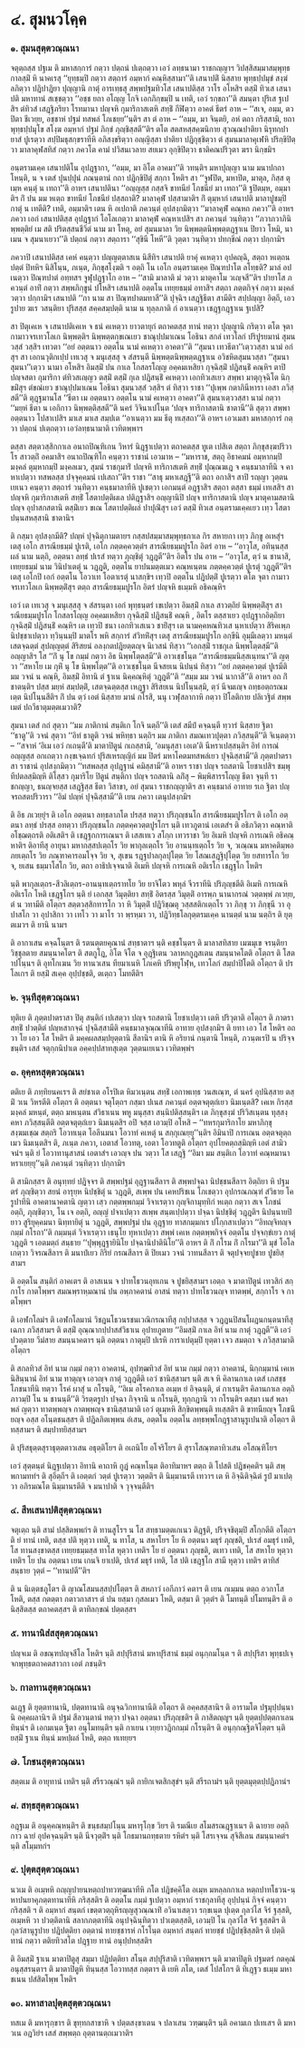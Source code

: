 <h1>๔. สุมนวโคฺค</h1>
<h3>๑. สุมนสุตฺตวณฺณนา</h3>
<p> จตุตฺถสฺส  ปฐเม ติ มหาสกฺการํ กตฺวา ปตฺถนํ ปเตฺถตฺวา เอวํ ลทฺธนามา ราชกญฺญาฯ วิปสฺสิสมฺมาสมฺพุทฺธกาลสฺมิํ หิ นาคเรสุ ‘‘ยุทฺธมฺปิ กตฺวา สตฺถารํ อมฺหากํ คณฺหิสฺสามา’’ติ เสนาปติํ นิสฺสาย พุทฺธปฺปมุขํ สงฺฆํ ลภิตฺวา ปฎิปาฎิยา ปุญฺญานิ กาตุํ อารเทฺธสุ สพฺพปฐมทิวโส เสนาปติสฺส วาโร อโหสิฯ ตสฺมิํ ทิวเส เสนาปติ มหาทานํ สเชฺชตฺวา ‘‘อชฺช ยถา อโญฺญ โกจิ เอกภิกฺขมฺปิ น เทติ, เอวํ รกฺขถา’’ติ สมนฺตา ปุริเส ฐเปสิฯ ตํทิวสํ เสฎฺฐิภริยา โรทมานา ปญฺจหิ กุมาริกาสเตหิ สทฺธิํ กีฬิตฺวา อาคตํ ธีตรํ อาห – ‘‘สเจ, อมฺม, ตว ปิตา ชีเวยฺย, อชฺชาหํ ปฐมํ ทสพลํ โภเชยฺย’’นฺติฯ สา ตํ อาห – ‘‘อมฺม, มา จินฺตยิ, อหํ ตถา กริสฺสามิ, ยถา พุทฺธปฺปมุโข สโงฺฆ อมฺหากํ ปฐมํ ภิกฺขํ ภุญฺชิสฺสตี’’ติฯ ตโต สตสหสฺสคฺฆนิกาย สุวณฺณปาติยา นิรุทกปายาสํ ปูเรตฺวา สปฺปิมธุสกฺขราทีหิ  อภิสงฺขริตฺวา อญฺญิสฺสา ปาติยา ปฎิกุชฺชิตฺวา ตํ สุมนมาลาคุเฬหิ ปริกฺขิปิตฺวา มาลาคุฬสทิสํ กตฺวา ภควโต คามํ ปวิสนเวลาย สยเมว อุกฺขิปิตฺวา ธาติคณปริวุตา ฆรา นิกฺขมิฯ</p>


<p>อนฺตรามเคฺค  เสนาปติโน อุปฎฺฐากา, ‘‘อมฺม, มา อิโต อาคมา’’ติ วทนฺติฯ มหาปุญฺญา นาม มนาปกถา โหนฺติ, น จ เตสํ ปุนปฺปุนํ ภณนฺตานํ กถา ปฎิกฺขิปิตุํ สกฺกา โหติฯ สา ‘‘จูฬปิต, มหาปิต, มาตุล, กิสฺส ตุเมฺห คนฺตุํ น เทถา’’ติ อาหฯ เสนาปตินา ‘‘อญฺญสฺส กสฺสจิ ขาทนียํ โภชนียํ มา เทถา’’ติ ฐปิตมฺห, อมฺมาติฯ กิํ ปน มม หเตฺถ ขาทนียํ โภชนียํ ปสฺสถาติ? มาลาคุฬํ ปสฺสามาติฯ กิํ ตุมฺหากํ เสนาปติ มาลาปูชมฺปิ กาตุํ น เทตีติ? เทติ, อมฺมาติฯ เตน หิ อเปถาติ ภควนฺตํ อุปสงฺกมิตฺวา ‘‘มาลาคุฬํ คณฺหถ ภควา’’ติ อาหฯ ภควา เอกํ เสนาปติสฺส อุปฎฺฐากํ โอโลเกตฺวา มาลาคุฬํ คณฺหาเปสิฯ สา ภควนฺตํ วนฺทิตฺวา ‘‘ภวาภวาภินิพฺพตฺติยํ เม สติ ปริตสฺสนชีวิตํ นาม มา โหตุ, อยํ สุมนมาลา วิย นิพฺพตฺตนิพฺพตฺตฎฺฐาเน ปิยาว  โหมิ, นาเมน จ สุมนาเยวา’’ติ ปตฺถนํ กตฺวา สตฺถารา ‘‘สุขินี โหหี’’ติ วุตฺตา วนฺทิตฺวา ปทกฺขิณํ กตฺวา ปกฺกามิฯ</p>


<p>ภควาปิ เสนาปติสฺส เคหํ คนฺตฺวา ปญฺญตฺตาสเน นิสีทิฯ เสนาปติ ยาคุํ คเหตฺวา อุปคญฺฉิ, สตฺถา หเตฺถน ปตฺตํ ปิทหิฯ นิสิโนฺน, ภเนฺต, ภิกฺขุสโงฺฆติ ฯ อตฺถิ โน เอโก อนฺตรามเคฺค ปิณฺฑปาโต ลโทฺธติ? มาลํ อปเนตฺวา ปิณฺฑปาตํ อทฺทสฯ จูฬุปฎฺฐาโก อาห – ‘‘สามิ มาลาติ มํ วตฺวา มาตุคาโม วเญฺจสี’’ติฯ ปายาโส ภควนฺตํ อาทิํ กตฺวา สพฺพภิกฺขูนํ ปโหสิฯ เสนาปติ อตฺตโน เทยฺยธมฺมํ อทาสิฯ สตฺถา ภตฺตกิจฺจํ กตฺวา มงฺคลํ วตฺวา ปกฺกามิฯ เสนาปติ ‘‘กา นาม สา ปิณฺฑปาตมทาสี’’ติ ปุจฺฉิฯ เสฎฺฐิธีตา สามีติฯ สปฺปญฺญา อิตฺถี, เอวรูปาย ฆเร วสนฺติยา ปุริสสฺส สคฺคสมฺปตฺติ นาม น ทุลฺลภาติ กํ อาเนตฺวา เชฎฺฐกฎฺฐาเน ฐเปสิ?</p>


<p>สา ปิตุเคเห จ เสนาปติเคเห จ ธนํ คเหตฺวา ยาวตายุกํ ตถาคตสฺส ทานํ ทตฺวา ปุญฺญานิ กริตฺวา ตโต จุตา กามาวจรเทวโลเก นิพฺพตฺติฯ นิพฺพตฺตกฺขเณเยว ชาณุปฺปมาเณน โอธินา สกลํ เทวโลกํ ปริปูรยมานํ สุมนวสฺสํ วสฺสิฯ เทวตา ‘‘อยํ อตฺตนาว อตฺตโน นามํ คเหตฺวา อาคตา’’ติ ‘‘สุมนา เทวธีตา’’เตฺววสฺสา นามํ อกํสุฯ สา เอกนวุติกเปฺป เทเวสุ จ มนุเสฺสสุ จ สํสรนฺตี นิพฺพตฺตนิพฺพตฺตฎฺฐาเน อวิชหิตสุมนวสฺสา ‘‘สุมนา สุมนา’’เตฺวว นามา อโหสิฯ อิมสฺมิํ ปน กาเล โกสลรโญฺญ อคฺคมเหสิยา กุจฺฉิสฺมิํ ปฎิสนฺธิํ คณฺหิฯ ตาปิ ปญฺจสตา กุมาริกา ตํทิวสเญฺญว ตสฺมิํ ตสฺมิํ กุเล ปฎิสนฺธิํ คเหตฺวา  เอกทิวเสเยว สพฺพา มาตุกุจฺฉิโต นิกฺขมิํสุฯ ตํขณํเยว ชาณุปฺปมาเณน โอธินา สุมนวสฺสํ วสฺสิฯ ตํ ทิสฺวา ราชา ‘‘ปุเพฺพ กตาภินีหารา เอสา ภวิสฺสตี’’ติ  ตุฎฺฐมานโส ‘‘ธีตา เม อตฺตนาว อตฺตโน นามํ คเหตฺวา อาคตา’’ติ สุมนาเตฺววสฺสา นามํ กตฺวา ‘‘มยฺหํ ธีตา น เอกิกาว นิพฺพตฺติสฺสตี’’ติ นครํ วิจินาเปโนฺต ‘ปญฺจ ทาริกาสตานิ ชาตานี’’ติ สุตฺวา สพฺพา อตฺตนาว โปสาเปสิฯ มาเส มาเส สมฺปเต ‘‘อาเนตฺวา มม ธีตุ ทเสฺสถา’’ติ อาหฯ เอวเมสา มหาสกฺการํ กตฺวา ปตฺถนํ ปเตฺถตฺวา เอวํลทฺธนามาติ เวทิตพฺพาฯ</p>


<p>ตสฺสา  สตฺตวสฺสิกกาเล อนาถปิณฺฑิเกน วิหารํ นิฎฺฐาเปตฺวา ตถาคตสฺส ทูเต เปสิเต สตฺถา ภิกฺขุสงฺฆปริวาโร สาวตฺถิํ อคมาสิฯ อนาถปิณฺฑิโก คนฺตฺวา ราชานํ เอวมาห – ‘‘มหาราช, สตฺถุ อิธาคมนํ อมฺหากมฺปิ มงฺคลํ ตุมฺหากมฺปิ มงฺคลเมว, สุมนํ ราชกุมาริํ ปญฺจหิ ทาริกาสเตหิ สทฺธิํ ปุณฺณฆเฎ จ คนฺธมาลาทีนิ จ คาหาเปตฺวา ทสพลสฺส ปจฺจุคฺคมนํ เปเสถา’’ติฯ ราชา ‘‘สาธุ มหาเสฎฺฐี’’ติ ตถา อกาสิฯ สาปิ รญฺญา วุตฺตนเยเนว คนฺตฺวา สตฺถารํ วนฺทิตฺวา คนฺธมาลาทีหิ ปูเชตฺวา เอกมนฺตํ อฎฺฐาสิฯ สตฺถา ตสฺสา ธมฺมํ เทเสสิฯ สา ปญฺจหิ กุมาริกาสเตหิ สทฺธิํ โสตาปตฺติผเล ปติฎฺฐาสิฯ อญฺญานิปิ ปญฺจ ทาริกาสตานิ ปญฺจ มาตุคามสตานิ ปญฺจ อุปาสกสตานิ ตสฺมิํเยว ขเณ โสตาปตฺติผลํ ปาปุณิํสุฯ เอวํ ตสฺมิํ ทิวเส อนฺตรามเคฺคเยว เทฺว โสตาปนฺนสหสฺสานิ ชาตานิฯ</p>


<p>ติ กสฺมา อุปสงฺกมีติ? ปญฺหํ ปุจฺฉิตุกามตายฯ กสฺสปสมฺมาสมฺพุทฺธกาเล กิร สหายกา เทฺว ภิกฺขู อเหสุํฯ เตสุ เอโก สารณียธมฺมํ ปูเรติ, เอโก ภตฺตคฺควตฺตํฯ สารณียธมฺมปูรโก อิตรํ อาห – ‘‘อาวุโส, อทินฺนสฺส ผลํ นาม นตฺถิ, อตฺตนา ลทฺธํ ปเรสํ ทตฺวา ภุญฺชิตุํ วฎฺฎตี’’ติฯ อิตโร ปน อาห – ‘‘อาวุโส, ตฺวํ น ชานาสิ, เทยฺยธมฺมํ นาม วินิปาเตตุํ น  วฎฺฎติ, อตฺตโน ยาปนมตฺตเมว คณฺหเนฺตน ภตฺตคฺควตฺตํ ปูเรตุํ วฎฺฎตี’’ติฯ เตสุ เอโกปิ เอกํ อตฺตโน โอวาเท โอตาเรตุํ นาสกฺขิฯ เทฺวปิ อตฺตโน ปฎิปตฺติํ ปูเรตฺวา ตโต จุตา กามาวจรเทวโลเก นิพฺพตฺติํสุฯ ตตฺถ สารณียธมฺมปูรโก อิตรํ ปญฺจหิ ธเมฺมหิ อธิคณฺหิฯ</p>


<p>เอวํ เต เทเวสุ จ มนุเสฺสสุ จ สํสรนฺตา เอกํ พุทฺธนฺตรํ เขเปตฺวา อิมสฺมิํ กาเล สาวตฺถิยํ นิพฺพตฺติํสุฯ สารณียธมฺมปูรโก โกสลรโญฺญ อคฺคมเหสิยา กุจฺฉิสฺมิํ ปฎิสนฺธิํ คณฺหิ , อิตโร ตสฺสาเยว อุปฎฺฐากอิตฺถิยา กุจฺฉิสฺมิํ ปฎิสนฺธิํ คณฺหิฯ เต เทฺวปิ ชนา เอกทิวเสเนว ชายิํสุฯ เต นามคฺคหณทิวเส นฺหาเปตฺวา สิริคเพฺภ นิปชฺชาเปตฺวา ทฺวินฺนมฺปิ มาตโร พหิ สกฺการํ สํวิทหิํสุฯ เตสุ สารณียธมฺมปูรโก อกฺขีนิ อุมฺมีเลตฺวา มหนฺตํ เสตจฺฉตฺตํ สุปญฺญตฺตํ สิริสยนํ อลงฺกตปฎิยตฺตญฺจ นิเวสนํ ทิสฺวา ‘‘เอกสฺมิํ ราชกุเล นิพฺพโตฺตสฺมี’’ติ อญฺญาสิฯ โส ‘‘กิํ  นุ โข กมฺมํ กตฺวา อิธ นิพฺพโตฺตสฺมี’’ติ อาวเชฺชโนฺต ‘‘สารณียธมฺมนิสฺสเนฺทนา’’ติ ญตฺวา ‘‘สหาโย เม กุหิํ นุ โข นิพฺพโตฺต’’ติ อาวเชฺชโนฺต นีจสยเน นิปนฺนํ ทิสฺวา ‘‘อยํ ภตฺตคฺควตฺตํ ปูเรมีติ มม วจนํ น คณฺหิ, อิมสฺมิํ อิทานิ ตํ ฐาเน นิคฺคณฺหิตุํ วฎฺฎตี’’ติ ‘‘สมฺม มม วจนํ นากาสี’’ติ อาหฯ อถ กิํ ชาตนฺติฯ ปสฺส มยฺหํ สมฺปตฺติํ, เสตจฺฉตฺตสฺส เหฎฺฐา สิริสยเน นิปโนฺนสฺมิ, ตฺวํ นีจมเญฺจ ถทฺธอตฺถรณมเตฺต นิปโนฺนสีติฯ กิํ ปน ตฺวํ เอตํ นิสฺสาย มานํ กโรสิ, นนุ เวฬุสลากาหิ กตฺวา ปิโลติกาย ปลิเวฐิตํ สพฺพเมตํ ปถวีธาตุมตฺตเมวาติ?</p>


<p>สุมนา เตสํ กถํ สุตฺวา ‘‘มม ภาติกานํ สนฺติเก โกจิ นตฺถี’’ติ เตสํ สมีปํ คจฺฉนฺตี ทฺวารํ นิสฺสาย ฐิตา ‘‘ธาตู’’ติ วจนํ  สุตฺวา ‘‘อิทํ ธาตูติ วจนํ พหิทฺธา นตฺถิฯ มม ภาติกา สมณเทวปุตฺตา ภวิสฺสนฺตี’’ติ จิเนฺตตฺวา – ‘‘สจาหํ ‘อิเม เอวํ กเถนฺตี’ติ มาตาปิตูนํ กเถสฺสามิ, ‘อมนุสฺสา เอเต’ติ นีหราเปสฺสนฺติฯ อิทํ การณํ อญฺญสฺส อกเถตฺวา กงฺขเจฺฉทกํ ปุริสเหรญฺญิกํ มม ปิตรํ มหาโคตมทสพลํเยว ปุจฺฉิสฺสามี’’ติ ภุตฺตปาตราสา ราชานํ อุปสงฺกมิตฺวา ‘‘ทสพลสฺส อุปฎฺฐานํ คมิสฺสามี’’ติ อาหฯ ราชา ปญฺจ รถสตานิ โยชาเปสิฯ ชมฺพุทีปตลสฺมิญฺหิ ติโสฺสว กุมาริโย ปิตูนํ สนฺติกา ปญฺจ รถสตานิ ลภิํสุ – พิมฺพิสารรโญฺญ ธีตา จุนฺที ราชกญฺญา, ธนญฺจยสฺส เสฎฺฐิสฺส ธีตา วิสาขา, อยํ สุมนา ราชกญฺญาติฯ สา คนฺธมาลํ อาทาย รเถ ฐิตา ปญฺจรถสตปริวารา ‘‘อิมํ ปญฺหํ ปุจฺฉิสฺสามี’’ติ เยน ภควา เตนุปสงฺกมิฯ</p>


<p>ติ อิธ ภเวยฺยุํฯ ติ เอโก อตฺตนา ลทฺธลาภโต ปรสฺส ทตฺวา ปริภุญฺชนโก สารณียธมฺมปูรโกฯ ติ เอโก อตฺตนา ลทฺธํ ปรสฺส อทตฺวา ปริภุญฺชนโก ภตฺตคฺควตฺตปูรโกฯ นฺติ เทวภูตานํ เอเตสํฯ ติ อธิภวิตฺวา คณฺหาติ อโชฺฌตฺถรติ อติเสติฯ ติ เชฎฺฐกการเณนฯ ติ เสสเทเว สโกฺก เทวราชา วิย อิเมหิ ปญฺจหิ การเณหิ อธิคณฺหาติฯ ติอาทีสุ   อายุนา มหากสฺสปเตฺถโร วิย พากุลเตฺถโร  วิย อานนฺทเตฺถโร วิย จ, วเณฺณน มหาคติมฺพอภยเตฺถโร วิย ภณฺฑาคารอมโจฺจ วิย จ, สุเขน รฎฺฐปาลกุลปุโตฺต วิย โสณเสฎฺฐิปุโตฺต วิย ยสทารโก วิย จ, ยเสน ธมฺมาโสโก วิย, ตถา อาธิปเจฺจนาติ อิเมหิ ปญฺจหิ การเณหิ อติเรโก เชฎฺฐโก โหติฯ</p>


<p>นฺติ พากุลเตฺถร-สีวลิเตฺถร-อานนฺทเตฺถราทโย วิย ยาจิโตว พหุลํ จีวราทีนิ ปริภุญฺชตีติ อิเมหิ การเณหิ อติเรโก โหติ เชฎฺฐโกฯ นฺติ ยํ เอกสฺส วิมุตฺติยา สทฺธิํ อิตรสฺส วิมุตฺติํ อารพฺภ นานากรณํ วตฺตพฺพํ ภเวยฺย, ตํ น วทามีติ อโตฺถฯ สตฺตวสฺสิกทารโก วา หิ วิมุตฺติํ ปฎิวิชฺฌตุ วสฺสสติกเตฺถโร วา ภิกฺขุ วา ภิกฺขุนี วา อุปาสโก วา อุปาสิกา วา เทโว วา มาโร วา พฺรหฺมา วา, ปฎิวิทฺธโลกุตฺตรมเคฺค นานตฺตํ นาม นตฺถิฯ ติ ยุตฺตเมวฯ ติ ยานิ นามฯ</p>


<p>ติ อากาเสน คจฺฉโนฺตฯ ติ รตนตฺตยคุณานํ สทฺธาตาฯ นฺติ คชฺชโนฺตฯ ติ มาลาสทิสาย เมฆมุเข จรนฺติยา วิชฺชุลตาย สมนฺนาคโตฯ ติ สตกูโฎ, อิโต จิโต จ อุฎฺฐิเตน วลาหกกูฎสเตน สมนฺนาคโตติ อโตฺถฯ ติ โสตาปโนฺนฯ ติ อุทโกเฆน วิย ทานวเสน ทียมาเนหิ โภเคหิ ปริพฺยูโฬฺห, เทวโลกํ สมฺปาปิโตติ อโตฺถฯ ติ  ปรโลเกฯ ติ ยสฺมิํ สเคฺค อุปฺปชฺชติ, ตเตฺถว โมทตีติฯ</p>


<h3>๒. จุนฺทีสุตฺตวณฺณนา</h3>
<p> ทุติเย ติ ภุตฺตปาตราสา ปิตุ สนฺติกํ เปเสตฺวา ปญฺจ รถสตานิ โยชาเปตฺวา เตหิ ปริวุตาติ อโตฺถฯ ติ ภาตรา สทฺธิํ ปวตฺติตํ ปญฺหสากจฺฉํ ปุจฺฉิสฺสามีติ คนฺธมาลจุณฺณาทีนิ อาทาย อุปสงฺกมิฯ ติ ยทา เอว โส โหติฯ อถ วา โย เอว โส โหติฯ ติ มคฺคผลสมฺปยุตฺตานิ  สีลานิฯ ตานิ หิ อริยานํ กนฺตานิ โหนฺติ, ภวนฺตเรปิ น ปริจฺจชนฺติฯ เสสํ จตุกฺกนิปาเต อคฺคปฺปสาทสุเตฺต วุตฺตนเยเนว เวทิตพฺพํฯ</p>


<h3>๓. อุคฺคหสุตฺตวณฺณนา</h3>
<p> ตติเย  ติ ภทฺทิยนคเรฯ ติ สยํชาเต อโรปิเต หิมวเนฺตน สทฺธิํ เอกาพเทฺธ วนสเณฺฑ, ตํ นครํ อุปนิสฺสาย ตสฺมิํ วเน วิหรตีติ อโตฺถฯ ติ อตฺตนา จตุโตฺถฯ กสฺมา ปเนส ภควนฺตํ อตฺตจตุตฺถํเยว นิมเนฺตสิ? เคเห กิรสฺส มงฺคลํ มหนฺตํ, ตตฺถ มหเนฺตน สํวิธาเนน พหู  มนุสฺสา สนฺนิปติสฺสนฺติฯ เต ภิกฺขุสงฺฆํ ปริวิสเนฺตน ทุสฺสงฺคหา ภวิสฺสนฺตีติ อตฺตจตุตฺถํเยว นิมเนฺตสิฯ อปิ จสฺส เอวมฺปิ อโหสิ – ‘‘ทหรกุมาริกาโย มหาภิกฺขุสงฺฆมเชฺฌ สตฺถริ โอวทเนฺต โอลีนมนา โอวาทํ คเหตุํ น สกฺกุเณยฺยุ’’นฺติฯ อิมินาปิ การเณน อตฺตจตุตฺถเมว นิมเนฺตสิฯ ติ, ภเนฺต ภควา, เอตาสํ โอวทตุ, เอตา โอวทตูติ อโตฺถฯ อุปโยคตฺถสฺมิญฺหิ เอตํ สามิวจนํฯ นฺติ ยํ โอวาทานุสาสนํ เอตาสํฯ เอวญฺจ ปน วตฺวา โส เสฎฺฐิ ‘‘อิมา มม สนฺติเก โอวาทํ คณฺหมานา หราเยยฺยุ’’นฺติ ภควนฺตํ วนฺทิตฺวา ปกฺกามิฯ</p>


<p>ติ สามิกสฺสฯ ติ อนุทฺทยํ ปฎิจฺจฯ ติ สพฺพปฐมํ อุฎฺฐานสีลาฯ ติ สพฺพปจฺฉา นิปชฺชนสีลาฯ อิตฺถิยา หิ ปฐมตรํ ภุญฺชิตฺวา สยนํ อารุยฺห นิปชฺชิตุํ น วฎฺฎติ, สเพฺพ ปน เคหปริชเน โภเชตฺวา อุปกรณภณฺฑํ สํวิธาย โครูปาทีนิ อาคตานาคตานิ ญตฺวา เสฺว กตฺตพฺพกมฺมํ วิจาเรตฺวา กุญฺจิกามุทฺทิกํ หเตฺถ กตฺวา สเจ โภชนํ อตฺถิ, ภุญฺชิตฺวา, โน เจ อตฺถิ, อญฺญํ ปจาเปตฺวา สเพฺพ สนฺตเปฺปตฺวา ปจฺฉา นิปชฺชิตุํ วฎฺฎติฯ นิปนฺนายปิ ยาว สูริยุคฺคมนา นิทฺทายิตุํ น วฎฺฎติ, สพฺพปฐมํ ปน อุฎฺฐาย ทาสกมฺมกเร ปโกฺกสาเปตฺวา ‘‘อิทญฺจิทญฺจ กมฺมํ กโรถา’’ติ กมฺมนฺตํ วิจาเรตฺวา เธนุโย ทุหาเปตฺวา สพฺพํ เคเห กตฺตพฺพกิจฺจํ อตฺตโน ปจฺจกฺขํเยว  กาตุํ วฎฺฎติ ฯ เอตมตฺถํ สนฺธาย ‘‘ปุพฺพุฎฺฐายินิโย ปจฺฉานิปาตินิโย’’ติ อาหฯ ติ กิํ กโรม กิํ กโรมา’’ติ มุขํ โอโลเกตฺวา วิจรณสีลาฯ ติ มนาปํเยว กิริยํ กรณสีลาฯ ติ ปิยเมว วจนํ วาทนสีลาฯ ติ จตุปจฺจยปูชาย ปูชยิสฺสามฯ</p>


<p>ติ อตฺตโน สนฺติกํ อาคเตฯ ติ อาสเนน จ ปาทโธวนอุทเกน จ ปูชยิสฺสามฯ เอตฺถ จ มาตาปิตูนํ เทวสิกํ สกฺกาโร กาตโพฺพฯ สมณพฺราหฺมณานํ  ปน อพฺภาคตานํ อาสนํ ทตฺวา ปาทโธวนญฺจ ทาตพฺพํ, สกฺกาโร จ กาตโพฺพฯ</p>


<p>ติ เอฬกโลมํฯ ติ เอฬกโลมานํ วิชฎนโธวนรชนเวณิกรณาทีสุ กปฺปาสสฺส จ วฎฺฎนปิสนโผฎนกนฺตนาทีสุ เฉกา ภวิสฺสามฯ ติ ตสฺมิํ อุณฺณากปฺปาสสํวิธาเน อุปายภูตาย ‘‘อิมสฺมิํ กาเล อิทํ นาม กาตุํ วฎฺฎตี’’ติ เอวํ ปวตฺตาย วีมํสาย สมนฺนาคตาฯ นฺติ อตฺตนา กาตุมฺปิ ปเรหิ การาเปตุมฺปิ ยุตฺตา เจว สมตฺถา จ ภวิสฺสามาติ อโตฺถฯ</p>


<p>ติ สกลทิวสํ อิทํ นาม กมฺมํ กตฺวา อาคตานํ, อุปฑฺฒทิวสํ อิทํ  นาม กมฺมํ กตฺวา อาคตานํ, นิกฺกมฺมานํ เคเห นิสินฺนานํ อิทํ นาม ทาตุญฺจ เอวญฺจ กาตุํ วฎฺฎตีติ เอวํ ชานิสฺสามฯ นฺติ สเจ หิ คิลานกาเล เตสํ เภสชฺชโภชนาทีนิ ทตฺวา โรคํ ผาสุํ น กโรนฺติ, ‘‘อิเม อโรคกาเล อเมฺห ยํ อิจฺฉนฺติ, ตํ กาเรนฺติฯ คิลานกาเล อตฺถิ ภาวมฺปิ โน น ชานนฺตี’’ติ วิรตฺตรูปา ปจฺฉา กิจฺจานิ น กโรนฺติ, ทุกฺกฎานิ วา กโรนฺติฯ ตสฺมา เนสํ พลาพลํ ญตฺวา ทาตพฺพญฺจ กาตพฺพญฺจ ชานิสฺสามาติ เอวํ ตุเมฺหหิ สิกฺขิตพฺพนฺติ ทเสฺสติฯ ติ ขาทนียญฺจ โภชนียญฺจ อสฺส อโนฺตชนสฺสฯ ติ ปฎิลภิตเพฺพน อํเสน, อตฺตโน อตฺตโน ลทฺธพฺพโกฎฺฐาสานุรูเปนาติ อโตฺถฯ ติ ทสฺสามฯ ติ สมฺปาทยิสฺสามฯ</p>


<p>ติ  ปุริสธุตฺตสุราธุตฺตตาวเสน อธุตฺติโยฯ ติ อเถนิโย อโจริโยฯ ติ สุราโสณฺฑตาทิวเสน อโสณฺฑิโยฯ</p>


<p>เอวํ สุตฺตนฺตํ นิฎฺฐเปตฺวา อิทานิ คาถาหิ กูฎํ คณฺหโนฺต ติอาทิมาหฯ ตตฺถ ติ โปสติ ปฎิชคฺคติฯ นฺติ สพฺพกามททํฯ ติ สุอิตฺถีฯ ติ เอตฺตกํ วตฺตํ ปูเรตฺวา วตฺตติฯ ติ นิมฺมานรตี เทวาฯ เต หิ อิจฺฉิติจฺฉิตํ  รูปํ มาเปตฺวา อภิรมณโต นิมฺมานรตีติ จ มนาปาติ จ วุจฺจนฺตีติฯ</p>


<h3>๔. สีหเสนาปติสุตฺตวณฺณนา</h3>
<p> จตุเตฺถ  นฺติ สามํ ปสฺสิตพฺพกํฯ ติ ทานสูโรฯ น โส สทฺธามตฺตเกเนว ติฎฺฐติ, ปริจฺจชิตุมฺปิ สโกฺกตีติ อโตฺถฯ ติ ยํ ทานํ เทติ, ตสฺส ปติ หุตฺวา เทติ, น ทาโส, น สหาโยฯ โย หิ อตฺตนา มธุรํ ภุญฺชติ, ปเรสํ อมธุรํ เทติ, โส ทานสงฺขาตสฺส เทยฺยธมฺมสฺส ทาโส หุตฺวา เทติฯ โย ยํ อตฺตนา ภุญฺชติ, ตเทว เทติ, โส สหาโย หุตฺวา เทติฯ โย ปน อตฺตนา เยน เกนจิ ยาเปติ, ปเรสํ มธุรํ เทติ, โส ปติ เชฎฺฐโก สามี หุตฺวา เทติฯ ตาทิสํ สนฺธาย วุตฺตํ – ‘‘ทานปตี’’ติฯ</p>


<p>ติ น นิเตฺตชภูโตฯ ติ ญาณโสมนสฺสปฺปโตฺตฯ ติ สหภาวํ เอกีภาวํ คตาฯ ติ เยน กเมฺมน ตตฺถ อวกาโส โหติ, ตสฺส กตตฺตา กตาวกาสาฯ ตํ ปน ยสฺมา กุสลเมว โหติ, ตสฺมา ติ วุตฺตํฯ ติ โมทนฺติ ปโมทนฺติฯ ติ อนิสฺสิตสฺส ตถาคตสฺสฯ ติ ตาทิลกฺขณํ ปตฺตสฺสฯ</p>


<h3>๕. ทานานิสํสสุตฺตวณฺณนา</h3>
<p> ปญฺจเม ติ อขณฺฑปญฺจสีโล โหติฯ นฺติ สปฺปุริสานํ มหาปุริสานํ ธมฺมํ อนุกฺกมโนฺต ฯ   ติ สปฺปุริสา พุทฺธปเจฺจกพุทฺธตถาคตสาวกา เอตํ ภชนฺติฯ</p>


<h3>๖. กาลทานสุตฺตวณฺณนา</h3>
<p> ฉเฎฺฐ ติ ยุตฺตทานานิ, ปตฺตทานานิ อนุจฺฉวิกทานานีติ อโตฺถฯ ติ อคฺคสสฺสานิฯ ติ อารามโต ปฐมุปฺปนฺนานิ อคฺคผลานิฯ ติ ปฐมํ สีลวนฺตานํ ทตฺวา ปจฺฉา อตฺตนา ปริภุญฺชติฯ ติ ภาสิตญฺญูฯ นฺติ ยุตฺตปฺปตฺตกาเลน ทินฺนํฯ ติ เอกมเนฺต ฐิตา อนุโมทนฺติฯ นฺติ กาเยน เวยฺยาวฎิกกมฺมํ กโรนฺติฯ ติ อนุกฺกณฺฐิตจิโตฺตฯ นฺติ ยสฺมิํ ฐาเน ทินฺนํ มหปฺผลํ โหติ, ตตฺถ ทเทยฺยฯ</p>


<h3>๗. โภชนสุตฺตวณฺณนา</h3>
<p> สตฺตเม  ติ อายุทานํ เทติฯ นฺติ สรีรวณฺณํฯ นฺติ กายิกเจตสิกสุขํฯ นฺติ สรีรถามํฯ นฺติ ยุตฺตมุตฺตปฺปฎิภานํฯ</p>


<h3>๘. สทฺธสุตฺตวณฺณนา</h3>
<p> อฎฺฐเม ติ อนุคฺคณฺหนฺติฯ ติ ขนฺธสมฺปโนฺน มหารุโกฺข วิยฯ ติ รมณีเย สโมสรณฎฺฐาเนฯ ติ ฉายาย อตฺถิกาว ฉายํ อุปคจฺฉนฺติฯ นฺติ นีจวุตฺติํฯ นฺติ โกธมานถทฺธตาย รหิตํฯ นฺติ โสรเจฺจน สุจิสีเลน สมนฺนาคตํฯ นฺติ สโมฺมทกํฯ</p>


<h3>๙. ปุตฺตสุตฺตวณฺณนา</h3>
<p> นวเม ติ อเมฺหหิ ถญฺญปายนหตฺถปาทวฑฺฒนาทีหิ ภโต ปฎิชคฺคิโต อเมฺห มหลฺลกกาเล  หตฺถปาทโธวน-นฺหาปนยาคุภตฺตทานาทีหิ ภริสฺสติฯ ติ อตฺตโน กมฺมํ ฐเปตฺวา อมฺหากํ ราชกุลาทีสุ อุปฺปนฺนํ กิจฺจํ คนฺตฺวา กริสฺสติ ฯ ติ อมฺหากํ สนฺตกํ เขตฺตวตฺถุหิรญฺญสุวณฺณาทิํ อวินาเสตฺวา รกฺขเนฺต ปุเตฺต กุลวํโส จิรํ ฐสฺสติ, อเมฺหหิ วา ปวตฺติตานิ สลากภตฺตาทีนิ อนุปจฺฉินฺทิตฺวา ปวเตฺตสฺสติ, เอวมฺปิ โน กุลวํโส จิรํ ฐสฺสติฯ ติ กุลวํสานุรูปาย ปฎิปตฺติยา อตฺตานํ ทายชฺชารหํ กโรโนฺต อมฺหากํ สนฺตกํ ทายชฺชํ ปฎิปชฺชิสฺสติฯ ติ ปตฺติทานํ กตฺวา ตติยทิวสโต ปฎฺฐาย ทานํ อนุปฺปทสฺสติฯ</p>


<p>ติ อิมสฺมิํ ฐาเน มาตาปิตูสุ สมฺมา ปฎิปตฺติยา สโนฺต สปฺปุริสาติ เวทิตพฺพาฯ นฺติ มาตาปิตูหิ ปฐมตรํ กตคุณํ อนุสฺสรนฺตาฯ ติ มาตาปิตูหิ ทินฺนสฺส โอวาทสฺส กตฺตาฯ ติ เยหิ ภโต, เตสํ โปสโกฯ ติ ทิเฎฺฐว ธเมฺม มหาชเนน ปสํสิตโพฺพ โหติฯ</p>


<h3>๑๐. มหาสาลปุตฺตสุตฺตวณฺณนา</h3>
<p> ทสเม  ติ มหารุกฺขาฯ ติ ขุทฺทกสาขาหิ จ ปตฺตสงฺขาเตน จ ปลาเสน วฑฺฒนฺติฯ นฺติ อคามเก ปเทเสฯ ติ มหาวเน อฎวิยํฯ เสสํ สพฺพตฺถ อุตฺตานตฺถเมวาติฯ</p>

</p>






